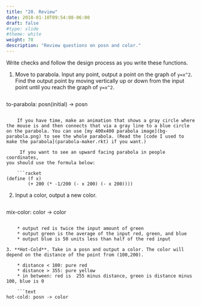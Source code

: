 ```yaml
---
title: "20. Review"
date: 2018-01-10T09:54:08-06:00
draft: false
#type: slide
#theme: white
weight: 70
description: "Review questions on posn and color."
---
```


Write checks and follow the design process as you write these functions.

1. Move to parabola. Input any point, output a point on the graph of `y=x^2`.
Find the output point by moving vertically up or down from the input point until you reach the graph of `y=x^2`.

    ```text
to-parabola: posn(initial) -> posn
```

    If you have time, make an animation that shows a gray circle where the mouse is and then connects that via a gray line to a blue circle on the parabola. You can use [my 400x400 parabola image](bg-parabola.png) to see the whole parabola. (Read the [code I used to make the parabola](parabola-maker.rkt) if you want.)

     If you want to see an upward facing parabola in people coordinates,
you should use the formula below:

    ```racket
(define (f x)
        (+ 200 (* -1/200 (- x 200) (- x 200))))
```



2. Input a color, output a new color.

    ```text
mix-color: color -> color
```

    * output red is twice the input amount of green
    * output green is the average of the input red, green, and blue
    * output blue is 50 units less than half of the red input

3. **Hot-Cold**. Take in a posn and output a color. The color will depend on the distance of the point from (100,200). 

    * distance < 100: pure red
    * distance > 355: pure yellow
    * in between: red is  255 minus distance, green is distance minus 100, blue is 0
   
    ```text
hot-cold: posn -> color
```

